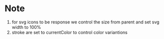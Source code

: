 # Note

1. for svg icons to be response we control the size from parent and set svg width to 100%
2. stroke are set to currentColor to control color variantions
